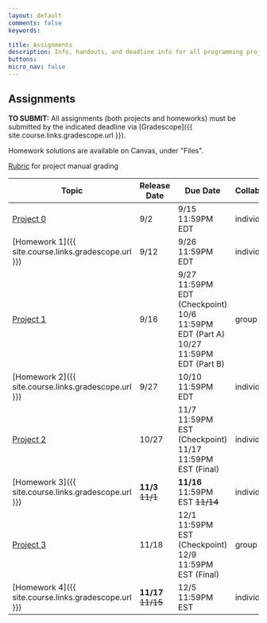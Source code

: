 ```yaml
---
layout: default
comments: false
keywords:

title: Assignments
description: Info, handouts, and deadline info for all programming projects and homeworks in the course.
buttons:
micro_nav: false
---
```


## Assignments

**TO SUBMIT:** All assignments (both projects and homeworks) must be submitted by the indicated deadline via [Gradescope]({{ site.course.links.gradescope.url }}).

Homework solutions are available on Canvas, under "Files".

[Rubric](https://drive.google.com/file/d/1jWg8ugHQRxCnknrFaUBPTOlCDwwusNK-/view?usp=sharing) for project manual grading

| Topic                                     | Release Date | Due Date          | Collaboration | Other Info |
|-------------------------------------------|--------------|-------------------|---------------|------------|
| [Project 0](https://github.com/15-440/p0)                             | 9/2          | 9/15 11:59PM EDT  | individual     | 9% of course grade |
| [Homework 1]({{ site.course.links.gradescope.url }})                            | 9/12          | 9/26 11:59PM EDT  | individual     |            |
| [Project 1](https://github.com/15-440/p1)                             | 9/16          | 9/27 11:59PM EDT (Checkpoint) <br> 10/6 11:59PM EDT (Part A) <br> 10/27 11:59PM EDT (Part B)| group of 2  | 15% of course grade |
| [Homework 2]({{ site.course.links.gradescope.url }})                            | 9/27          | 10/10 11:59PM EDT | individual      |            |
| [Project 2](https://github.com/15-440/p2)                             | 10/27          | 11/7 11:59PM EST (Checkpoint) <br> 11/17 11:59PM EST (Final) | individual  | 11% of course grade |
| [Homework 3]({{ site.course.links.gradescope.url }})                            | **11/3** ~~11/1~~          | **11/16** 11:59PM EST ~~11/14~~ | individual      |            |
| [Project 3](https://github.com/15-440/p3)                             | 11/18          | 12/1 11:59PM EST (Checkpoint) <br> 12/9 11:59PM EST (Final) | group of 2  | 10% of course grade |
| [Homework 4]({{ site.course.links.gradescope.url }})                            | **11/17** ~~11/15~~          | 12/5 11:59PM EST | individual      |            |
